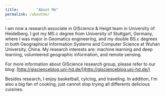 ```yaml
---
title:        "About Me"
permalink: /aboutme/
---
```


I am now a research associate in GIScience & Heigit team in University of Heidelberg. I got my MS.c degree from University of Stuttgart, Germany, where I was major in Geomatics engineering, and my double BS.c degrees in both Geographical Information Systems and Computer Science at Wuhan University, China. My research interests are:  machine learning and deep learning, volunteered geographic information, and remote sensing.

For more information about GIScience research group, please refer to our blog: [http://giscienceblog.uni-hd.de/](http://giscienceblog.uni-hd.de/)

Besides research, I enjoy basketball, cylcing, and traveling. In addition, I'm also a big fan of cooking, just cannot stop trying all differents delicious cuisines.
